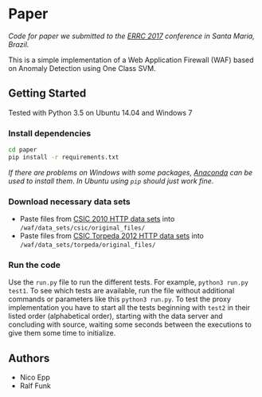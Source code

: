 # Paper

_Code for paper we submitted to the [ERRC 2017](http://coral.ufsm.br/errc2017/) conference in Santa Maria, Brazil._

This is a simple implementation of a Web Application Firewall (WAF) based on Anomaly Detection using One Class SVM.


## Getting Started

Tested with Python 3.5 on Ubuntu 14.04 and Windows 7

### Install dependencies
```bash
cd paper
pip install -r requirements.txt
```
_If there are problems on Windows with some packages, [Anaconda](https://www.continuum.io/downloads) 
can be used to install them_.
_In Ubuntu using `pip` should just work fine_.

### Download necessary data sets
- Paste files from [CSIC 2010 HTTP data sets](http://www.isi.csic.es/dataset/) into `/waf/data_sets/csic/original_files/`
- Paste files from [CSIC Torpeda 2012 HTTP data sets](http://www.tic.itefi.csic.es/torpeda/datasets.html) into `/waf/data_sets/torpeda/original_files/`

### Run the code
   Use the `run.py` file to run the different tests.
   For example, `python3 run.py test1`. To see which tests are available, run the file 
   without additional commands or parameters like this `python3 run.py`.
   To test the proxy implementation you have to start all the tests beginning with `test2` in 
   their listed order (alphabetical order), starting with the data server and concluding with 
   source, waiting some seconds between the executions to give them some time to initialize.

## Authors
- Nico Epp
- Ralf Funk

